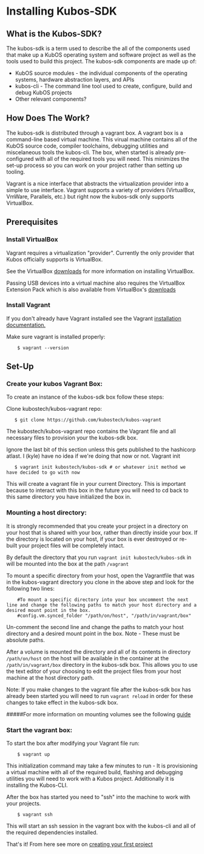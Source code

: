 # Installing Kubos-SDK

## What is the Kubos-SDK?

The kubos-sdk is a term used to describe the all of the components used that make up a KubOS operating system and software project as well as the tools used to build this project.
The kubos-sdk components are made up of:

 * KubOS source modules - the individual components of the operating systems, hardware abstraction layers, and APIs
 * kubos-cli - The command line tool used to create, configure, build and debug KubOS projects
 * Other relevant components?


## How Does The  Work?

The kubos-sdk is distributed through a vagrant box. A vagrant box is a command-line based virtual machine. This virual machine contains all of the KubOS source code, compiler toolchains,
debugging utilities and miscelaneous tools the kubos-cli. The box, when started is already pre-configured with all of the required tools you will need. This minimizes the set-up process
so you can work on your project rather than setting up tooling.

Vagrant is a nice interface that abstracts the virtualization provider into a simple to use interface. Vagrant supports a variety of providers (VirtualBox, VmWare, Parallels, etc.) but 
right now the kubos-sdk only supports VirtualBox.


## Prerequisites

### Install VirtualBox

Vagrant requires a virtualization "provider". Currently the only provider that Kubos officially supports is VirtualBox.

See the VirtualBox [downloads](https://www.virtualbox.org/wiki/Downloads) for more information on installing VirtualBox.

Passing USB devices into a virtual machine also requires the VirtualBox Extension Pack which is also available from VirtualBox's [downloads](https://www.virtualbox.org/wiki/Downloads)

### Install Vagrant

If you don't already have Vagrant installed see the Vagrant [installation documentation.](https://www.vagrantup.com/docs/installation)

Make sure vagrant is installed properly:

        $ vagrant --version

## Set-Up

### Create your kubos Vagrant Box:

To create an instance of the kubos-sdk box follow these steps:

Clone kubostech/kubos-vagrant repo:

       $ git clone https://github.com/kubostech/kubos-vagrant

The kubostech/kubos-vagrant repo contains the Vagrant file and all necessary files to provision your the kubos-sdk box.

Ignore the last bit of this section unless this gets published to the hashicorp atlast. I (kyle) have no idea if we're doing that now or not.
Vagrant init

       $ vagrant init kubostech/kubos-sdk # or whatever init method we have decided to go with now

This will create a vagrant file in your current Directory. This is important because to interact with this box in the future you will need to
cd back to this same directory you have initialized the box in.


### Mounting a host directory:

It is strongly recommended that you create your project in a directory on your host that is shared with your box, rather than directly inside your box. If the
directory is located on your host, if your box is ever destroyed or re-built your project files will be completely intact.

By default the directory that you run `vagrant init kubostech/kubos-sdk` in will be mounted into the box at the path `/vagrant`

To mount a specific directory from your host, open the Vagrantfile that was in the kubos-vagrant directory you clone in the above step and look for the following two lines:

        #To mount a specific directory into your box uncomment the next line and change the following paths to match your host directory and a desired mount point in the box.
        #config.vm.synced_folder "/path/on/host", "/path/in/vagrant/box"

Un-comment the second line and change the paths to match your host directory and a desired mount point in the box. Note - These must be absolute paths.

After a volume is mounted the directory and all of its contents in directory `/path/on/host` on the host will be available in the container at the `/path/in/vagrant/box` directory in the kubos-sdk box.
This allows you to use the text editor of your choosing to edit the project files from your host machine at the host directory path.

Note: If you make changes to the vagrant file after the kubos-sdk box has already been started you will need to run `vagrant reload` in order for these changes to take effect in the kubos-sdk box.

#####For more information on mounting volumes see the following [guide](https://www.vagrantup.com/docs/synced-folders/basic_usage.html)


### Start the vagrant box:

To start the box after modifying your Vagrant file run:

        $ vagrant up

This initialization command may take a few minutes to run - It is provisioning a virtual machine with all of the required build, flashing and debugging
utilities you will need to work with a Kubos project. Additionally it is installing the Kubos-CLI.

After the box has started you need to "ssh" into the machine to work with your projects.

        $ vagrant ssh

This will start an ssh session in the vagrant box with the kubos-cli and all of the required dependencies installed.

That's it! From here see more on [creating your first project](docs/first-project.md)

